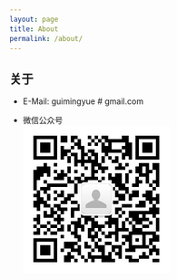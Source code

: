 ```yaml
---
layout: page
title: About
permalink: /about/
---
```


## 关于

* E-Mail: guimingyue # gmail.com

* 微信公众号   
![weichat 公众号](/images/wx.jpg)



